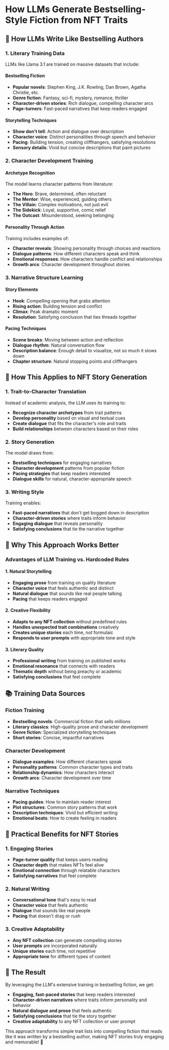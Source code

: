 # How LLMs Generate Bestselling-Style Fiction from NFT Traits

## 🧠 **How LLMs Write Like Bestselling Authors**

### **1. Literary Training Data**

LLMs like Llama 3.1 are trained on massive datasets that include:

#### **Bestselling Fiction**

- **Popular novels**: Stephen King, J.K. Rowling, Dan Brown, Agatha Christie, etc.
- **Genre fiction**: Fantasy, sci-fi, mystery, romance, thriller
- **Character-driven stories**: Rich dialogue, compelling character arcs
- **Page-turners**: Fast-paced narratives that keep readers engaged

#### **Storytelling Techniques**

- **Show don't tell**: Action and dialogue over description
- **Character voice**: Distinct personalities through speech and behavior
- **Pacing**: Building tension, creating cliffhangers, satisfying resolutions
- **Sensory details**: Vivid but concise descriptions that paint pictures

### **2. Character Development Training**

#### **Archetype Recognition**

The model learns character patterns from literature:

- **The Hero**: Brave, determined, often reluctant
- **The Mentor**: Wise, experienced, guiding others
- **The Villain**: Complex motivations, not just evil
- **The Sidekick**: Loyal, supportive, comic relief
- **The Outcast**: Misunderstood, seeking belonging

#### **Personality Through Action**

Training includes examples of:

- **Character reveals**: Showing personality through choices and reactions
- **Dialogue patterns**: How different characters speak and think
- **Emotional responses**: How characters handle conflict and relationships
- **Growth arcs**: Character development throughout stories

### **3. Narrative Structure Learning**

#### **Story Elements**

- **Hook**: Compelling opening that grabs attention
- **Rising action**: Building tension and conflict
- **Climax**: Peak dramatic moment
- **Resolution**: Satisfying conclusion that ties threads together

#### **Pacing Techniques**

- **Scene breaks**: Moving between action and reflection
- **Dialogue rhythm**: Natural conversation flow
- **Description balance**: Enough detail to visualize, not so much it slows down
- **Chapter structure**: Natural stopping points and cliffhangers

## 🎨 **How This Applies to NFT Story Generation**

### **1. Trait-to-Character Translation**

Instead of academic analysis, the LLM uses its training to:

- **Recognize character archetypes** from trait patterns
- **Develop personality** based on visual and textual cues
- **Create dialogue** that fits the character's role and traits
- **Build relationships** between characters based on their roles

### **2. Story Generation**

The model draws from:

- **Bestselling techniques** for engaging narratives
- **Character development** patterns from popular fiction
- **Pacing strategies** that keep readers interested
- **Dialogue skills** for natural, character-appropriate speech

### **3. Writing Style**

Training enables:

- **Fast-paced narratives** that don't get bogged down in description
- **Character-driven stories** where traits inform behavior
- **Engaging dialogue** that reveals personality
- **Satisfying conclusions** that tie the narrative together

## 🔧 **Why This Approach Works Better**

### **Advantages of LLM Training vs. Hardcoded Rules**

#### **1. Natural Storytelling**

- **Engaging prose** from training on quality literature
- **Character voice** that feels authentic and distinct
- **Natural dialogue** that sounds like real people talking
- **Pacing** that keeps readers engaged

#### **2. Creative Flexibility**

- **Adapts to any NFT collection** without predefined rules
- **Handles unexpected trait combinations** creatively
- **Creates unique stories** each time, not formulaic
- **Responds to user prompts** with appropriate tone and style

#### **3. Literary Quality**

- **Professional writing** from training on published works
- **Emotional resonance** that connects with readers
- **Thematic depth** without being preachy or academic
- **Satisfying conclusions** that feel complete

## 📚 **Training Data Sources**

### **Fiction Training**

- **Bestselling novels**: Commercial fiction that sells millions
- **Literary classics**: High-quality prose and character development
- **Genre fiction**: Specialized storytelling techniques
- **Short stories**: Concise, impactful narratives

### **Character Development**

- **Dialogue examples**: How different characters speak
- **Personality patterns**: Common character types and traits
- **Relationship dynamics**: How characters interact
- **Growth arcs**: Character development over time

### **Narrative Techniques**

- **Pacing guides**: How to maintain reader interest
- **Plot structures**: Common story patterns that work
- **Description techniques**: Vivid but efficient writing
- **Emotional beats**: How to create feeling in readers

## 🚀 **Practical Benefits for NFT Stories**

### **1. Engaging Stories**

- **Page-turner quality** that keeps users reading
- **Character depth** that makes NFTs feel alive
- **Emotional connection** through relatable characters
- **Satisfying narratives** that feel complete

### **2. Natural Writing**

- **Conversational tone** that's easy to read
- **Character voice** that feels authentic
- **Dialogue** that sounds like real people
- **Pacing** that doesn't drag or rush

### **3. Creative Adaptability**

- **Any NFT collection** can generate compelling stories
- **User prompts** are incorporated naturally
- **Unique stories** each time, not repetitive
- **Appropriate tone** for different types of content

## 🎯 **The Result**

By leveraging the LLM's extensive training in bestselling fiction, we get:

- **Engaging, fast-paced stories** that keep readers interested
- **Character-driven narratives** where traits inform personality and behavior
- **Natural dialogue and prose** that feels authentic
- **Satisfying conclusions** that tie the story together
- **Creative adaptability** to any NFT collection or user prompt

This approach transforms simple trait lists into compelling fiction that reads like it was written by a bestselling author, making NFT stories truly engaging and memorable! 🎊
